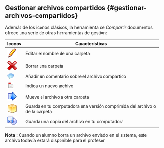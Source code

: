 ## Gestionar archivos compartidos {#gestionar-archivos-compartidos}

Además de los iconos clásicos, la herramienta de _Compartir_ documentos ofrece una serie de otras herramientas de gestión:

| Iconos | Características |
| --- | --- |
| <img width="32px" src="../assets/graphics272.svg"> | Editar el nombre de una carpeta |
| <img width="32px" src="../assets/images205.svg"> | Borrar una carpeta |
| ![](../assets/graphics273.png) | Añadir un comentario sobre el archivo compartido |
| ![](../assets/images207.png) | Indica un nuevo archivo |
| <img width="32px" src="../assets/images208.svg"> | Mueve el archivo a otra carpeta |
| <img width="32px" src="../assets/images209.svg"> | Guarda en tu computadora una versión comprimida del archivo o de la carpeta |
| <img width="32px" src="../assets/graphics274.svg"> | Guarda una copia del archivo en tu computadora |

**Nota** : Cuando un alumno borra un archivo enviado en el sistema, este archivo todavía estará disponible para el profesor
